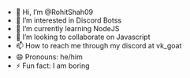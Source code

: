 - 👋 Hi, I’m @RohitShah09
- 👀 I’m interested in Discord Botss
- 🌱 I’m currently learning NodeJS
- 💞️ I’m looking to collaborate on Javascript
- 📫 How to reach me through my discord at vk_goat
- 😄 Pronouns: he/him
- ⚡ Fun fact: I am boring 

<!---
RohitShah09/RohitShah09 is a ✨ special ✨ repository because its `README.md` (this file) appears on your GitHub profile.
You can click the Preview link to take a look at your changes.
--->

